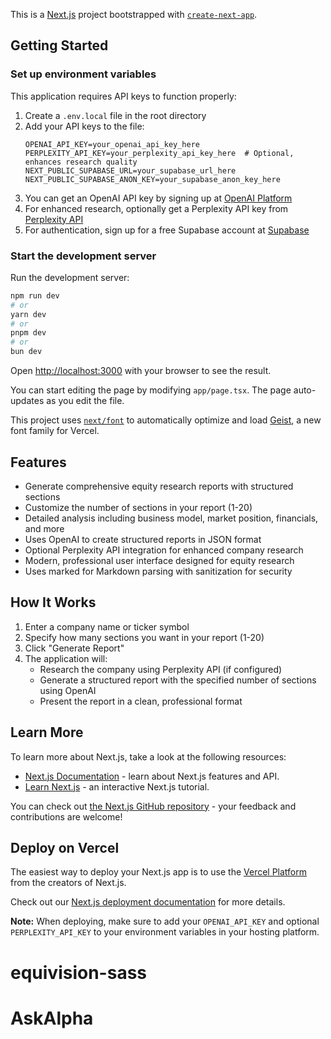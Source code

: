 This is a [Next.js](https://nextjs.org) project bootstrapped with [`create-next-app`](https://nextjs.org/docs/app/api-reference/cli/create-next-app).

## Getting Started

### Set up environment variables

This application requires API keys to function properly:

1. Create a `.env.local` file in the root directory
2. Add your API keys to the file:
   ```
   OPENAI_API_KEY=your_openai_api_key_here
   PERPLEXITY_API_KEY=your_perplexity_api_key_here  # Optional, enhances research quality
   NEXT_PUBLIC_SUPABASE_URL=your_supabase_url_here
   NEXT_PUBLIC_SUPABASE_ANON_KEY=your_supabase_anon_key_here
   ```
3. You can get an OpenAI API key by signing up at [OpenAI Platform](https://platform.openai.com/)
4. For enhanced research, optionally get a Perplexity API key from [Perplexity API](https://www.perplexity.ai/api)
5. For authentication, sign up for a free Supabase account at [Supabase](https://supabase.com/)

### Start the development server

Run the development server:

```bash
npm run dev
# or
yarn dev
# or
pnpm dev
# or
bun dev
```

Open [http://localhost:3000](http://localhost:3000) with your browser to see the result.

You can start editing the page by modifying `app/page.tsx`. The page auto-updates as you edit the file.

This project uses [`next/font`](https://nextjs.org/docs/app/building-your-application/optimizing/fonts) to automatically optimize and load [Geist](https://vercel.com/font), a new font family for Vercel.

## Features

- Generate comprehensive equity research reports with structured sections
- Customize the number of sections in your report (1-20)
- Detailed analysis including business model, market position, financials, and more
- Uses OpenAI to create structured reports in JSON format
- Optional Perplexity API integration for enhanced company research
- Modern, professional user interface designed for equity research
- Uses marked for Markdown parsing with sanitization for security

## How It Works

1. Enter a company name or ticker symbol
2. Specify how many sections you want in your report (1-20)
3. Click "Generate Report"
4. The application will:
   - Research the company using Perplexity API (if configured)
   - Generate a structured report with the specified number of sections using OpenAI
   - Present the report in a clean, professional format

## Learn More

To learn more about Next.js, take a look at the following resources:

- [Next.js Documentation](https://nextjs.org/docs) - learn about Next.js features and API.
- [Learn Next.js](https://nextjs.org/learn) - an interactive Next.js tutorial.

You can check out [the Next.js GitHub repository](https://github.com/vercel/next.js) - your feedback and contributions are welcome!

## Deploy on Vercel

The easiest way to deploy your Next.js app is to use the [Vercel Platform](https://vercel.com/new?utm_medium=default-template&filter=next.js&utm_source=create-next-app&utm_campaign=create-next-app-readme) from the creators of Next.js.

Check out our [Next.js deployment documentation](https://nextjs.org/docs/app/building-your-application/deploying) for more details.

**Note:** When deploying, make sure to add your `OPENAI_API_KEY` and optional `PERPLEXITY_API_KEY` to your environment variables in your hosting platform.
# equivision-sass
# AskAlpha
